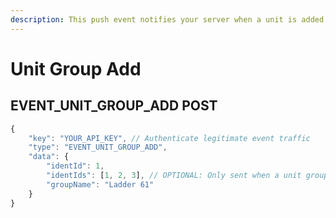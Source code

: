 ```yaml
---
description: This push event notifies your server when a unit is added to a unit group.
---
```


# Unit Group Add

## EVENT\_UNIT\_GROUP\_ADD POST

```javascript
{
    "key": "YOUR_API_KEY", // Authenticate legitimate event traffic
    "type": "EVENT_UNIT_GROUP_ADD",
    "data": {
        "identId": 1,
        "identIds": [1, 2, 3], // OPTIONAL: Only sent when a unit group is having the name updated
        "groupName": "Ladder 61"
    }
}
```

